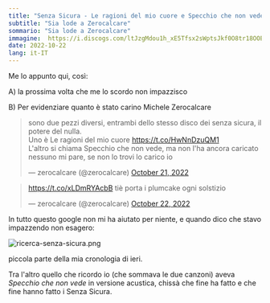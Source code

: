 ```yaml
---
title: "Senza Sicura - Le ragioni del mio cuore e Specchio che non vede"
subtitle: "Sia lode a Zerocalcare"
sommario: "Sia lode a Zerocalcare"
immagine:  https://i.discogs.com/ltJzgMdou1h_xE5Tfsx2sWptsJkf0O8tr18OOEC9_Zo/rs:fit/g:sm/q:90/h:300/w:296/czM6Ly9kaXNjb2dz/LWRhdGFiYXNlLWlt/YWdlcy9SLTYyMzUx/ODUtMTQxNDQwMTI3/MS02NzYwLmpwZWc.jpeg
date: 2022-10-22
lang: it-IT
---
```


Me lo appunto qui, così:

A) la prossima volta che me lo scordo non impazzisco 

B) Per evidenziare quanto è stato carino Michele Zerocalcare

<blockquote class="twitter-tweet" data-theme="dark"><p lang="it" dir="ltr">sono due pezzi diversi, entrambi dello stesso disco dei senza sicura, il potere del nulla.<br>Uno è Le ragioni del mio cuore <a href="https://t.co/HwNnDzuQM1">https://t.co/HwNnDzuQM1</a><br>L&#39;altro si chiama Specchio che non vede, ma non l&#39;ha ancora caricato nessuno mi pare, se non lo trovi lo carico io</p>&mdash; zerocalcare (@zerocalcare) <a href="https://twitter.com/zerocalcare/status/1583545358927294464?ref_src=twsrc%5Etfw">October 21, 2022</a></blockquote> <script async src="https://platform.twitter.com/widgets.js" charset="utf-8"></script> 

<blockquote class="twitter-tweet" data-theme="dark"><p lang="it" dir="ltr"><a href="https://t.co/xLDmRYAcbB">https://t.co/xLDmRYAcbB</a> tiè porta i plumcake ogni solstizio</p>&mdash; zerocalcare (@zerocalcare) <a href="https://twitter.com/zerocalcare/status/1583754359774806016?ref_src=twsrc%5Etfw">October 22, 2022</a></blockquote> <script async src="https://platform.twitter.com/widgets.js" charset="utf-8"></script> 

In tutto questo google non mi ha aiutato per niente, e quando dico che stavo impazzendo non esagero: 

![ricerca-senza-sicura.png](/img/ricerca-senza-sicura.png)

piccola parte della mia cronologia di ieri.

Tra l'altro quello che ricordo io (che sommava le due canzoni) aveva _Specchio che non vede_ in versione acustica, chissà che fine ha fatto e che fine hanno fatto i Senza Sicura.